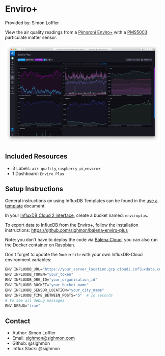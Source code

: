# Enviro+

Provided by: Simon Loffler

View the air quality readings from a [Pimoroni Enviro+](https://shop.pimoroni.com/products/enviro-plus) with a [PMS5003](https://shop.pimoroni.com/products/pms5003-particulate-matter-sensor-with-cable) particulate matter sensor.

![Enviro+ dashboard](img/enviro-plus-influxdb-template.png)

## Included Resources

- 3 Labels: `air quality`,`raspberry pi`,`enviro+`
- 1 Dashboard: `Enviro Plus`

## Setup Instructions

General instructions on using InfluxDB Templates can be found in the [use a template](../docs/use_a_template.md) document.

In your [InfluxDB Cloud 2 interface](https://cloud2.influxdata.com), create a bucket named: `enviroplus`.

To export data to InfluxDB from the Enviro+, follow the installation instructions: https://github.com/sighmon/balena-enviro-plus

Note: you don't have to deploy the code via [Balena Cloud](https://www.balena.io), you can also run the Docker container on Raspbian.

Don't forget to update the `Dockerfile` with your own InfluxDB-Cloud environment variables:

```bash
ENV INFLUXDB_URL="https://your_server_location.gcp.cloud2.influxdata.com"
ENV INFLUXDB_TOKEN="your_token"
ENV INFLUXDB_ORG_ID="your_organisation_id"
ENV INFLUXDB_BUCKET="your_bucket_name"
ENV INFLUXDB_SENSOR_LOCATION="your_city_name"
ENV INFLUXDB_TIME_BETWEEN_POSTS="5"  # In seconds
# To see all debug messages
ENV DEBUG="true"
```

## Contact

- Author: Simon Loffler
- Email: sighmon@sighmon.com
- Github: @sighmon
- Influx Slack: @sighmon
